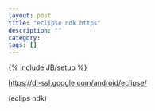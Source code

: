 ```yaml
---
layout: post
title: "eclipse ndk https"
description: ""
category: 
tags: []
---
```

{% include JB/setup %}

https://dl-ssl.google.com/android/eclipse/

(eclips ndk)